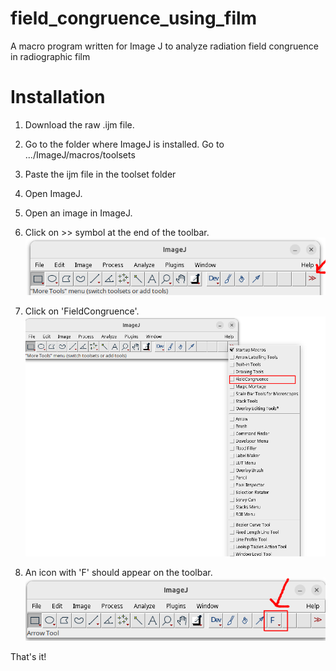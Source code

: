 # field_congruence_using_film
A macro program written for Image J to analyze radiation field congruence in radiographic film

# Installation
1. Download the raw .ijm file.
2. Go to the folder where ImageJ is installed. Go to .../ImageJ/macros/toolsets
3. Paste the ijm file in the toolset folder
4. Open ImageJ.
5. Open an image in ImageJ.
6. Click on >> symbol at the end of the toolbar.
   ![screenshot](1.png)
   
8. Click on 'FieldCongruence'.
   ![screenshot](2.png)
   
10. An icon with 'F' should appear on the toolbar.
    ![screenshot](3.png)
    

That's it! 


